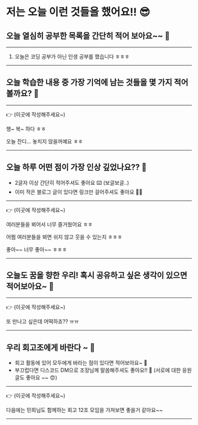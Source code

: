 # 저는 오늘 이런 것들을 했어요!! 😎

## 오늘 열심히 공부한 목록을 간단히 적어 보아요~~ 📝

---

1. 오늘은 코딩 공부가 아닌 인생 공부를 했습니다 ㅎㅎㅎ

---

## 오늘 학습한 내용 중 가장 기억에 남는 것들을 몇 가지 적어볼까요? 📝

---

👉 (이곳에 작성해주세요~)

행~ 복~ 하다 ㅎㅎ

오늘 잔디... 놓치지 않을꺼예요 ㅎㅎ

---

## 오늘 하루 어떤 점이 가장 인상 깊었나요?? 🌛

- 2글자 이상 간단히 적어주셔도 좋아요 ⌨️ (보글보글..)
- 이미 적은 블로그 글이 있다면 링크만 걸어주셔도 좋아요 🙌🙌

---

👉 (이곳에 작성해주세요~)

여러분들을 뵈어서 너무 즐거웠어요 ㅎㅎ

어쩜 여러분들을 뵈면 쉬지 않고 웃을 수 있는지 ㅎㅎㅎ

좋아~~ 너무 좋아~~ ㅎㅎㅎ

---

## 오늘도 꿈을 향한 우리! 혹시 공유하고 싶은 생각이 있으면 적어보아요~ 📝

---

👉 (이곳에 작성해주세요~)

또 만나고 싶은데 어떡하죠?? ㅠㅠ

---

## 우리 회고조에게 바란다 ~ 🤗

- 회고 활동에 있어 모두에게 바라는 점이 있다면 적어보아요~ 📝
- 부끄럽다면 디스코드 DM으로 조장님께 말씀해주셔도 좋아요!! 📨
  (서로에 대한 응원 글도 좋아요 ~~ 😍)

---

👉 (이곳에 작성해주세요~)

다음에는 민희님도 함께하는 회고 12조 모임을 가져보면 좋을거 같아요~~

---
